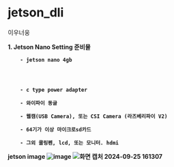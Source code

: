 # jetson_dli
이우너웅

<b> 1. Jetson Nano Setting 준비물
  
        - jetson nano 4gb

        

  
        - c type power adapter
  
        - 와이파이 동글
  
        - 웹캠(USB Camera), 또는 CSI Camera (라즈베리파이 V2)
  
        - 64기가 이상 마이크로sd카드
  
        - 그외 쿨링펜, lcd, 또는 모니터. hdmi

<b> jetson image
![image](https://github.com/user-attachments/assets/a1076ad9-c3e2-43fb-9d1b-fa2b81074412)
![화면 캡처 2024-09-25 161307](https://github.com/user-attachments/assets/6579c53d-037c-4b05-810b-fe5bfa51ff8e)

